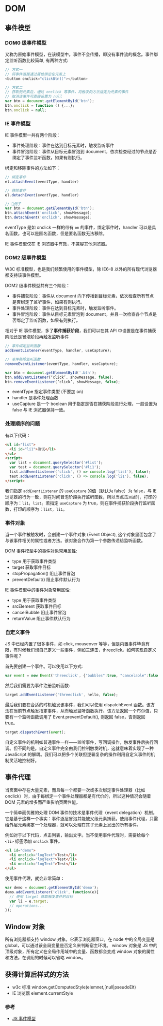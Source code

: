 # DOM

## 事件模型

### DOM0 级事件模型

又称为原始事件模型，在该模型中，事件不会传播，即没有事件流的概念。事件绑定监听函数比较简单, 有两种方式:

```JavaScript
// 方式一
// 将事件直接通过属性绑定在元素上
<button onclick="clickBtn()"></button>

// 方式二
// 获取到元素后，通过 onclick 等事件，将触发的方法指定为元素的事件
// 取消该事件可直接设置为 null
var btn = document.getElementById('btn');
btn.onclick = function () {...};
btn.onclick = null;
```

### IE 事件模型

IE 事件模型一共有两个阶段：

* 事件处理阶段：事件在达到目标元素时，触发监听事件
* 事件冒泡阶段：事件从目标元素冒泡到 document，依次检查经过的节点是否绑定了事件监听函数，如果有则执行。

绑定和移除事件的方法如下：

```JavaScript
// 绑定事件
el.attachEvent(eventType, handler)

// 移除事件
el.detachEvent(eventType, handler)

// 例子
var btn = document.getElementById('btn');
btn.attachEvent('onclick', showMessage);
btn.detachEvent('onclick', showMessage);
```

eventType 是如 onclick 一样的带有 `on` 的事件，绑定事件时，handler 可以是具名函数，也可以是匿名函数，但是匿名函数无法移除。

IE 事件模型仅在 IE 浏览器中有效，不兼容其他浏览器。

### DOM2 级事件模型

W3C 标准模型，也是我们频繁使用的事件模型，除 IE6-8 以外的所有现代浏览器都支持该事件模型。

DOM2 级事件模型共有三个阶段：

* 事件捕获阶段：事件从 document 向下传播到目标元素，依次检查所有节点是否绑定了监听事件，如果有则执行。
* 事件处理阶段：事件在达到目标元素时，触发监听事件。
* 事件冒泡阶段：事件从目标元素冒泡到 document，并且一次检查各个节点是否绑定了监听函数，如果有则执行。

相对于 IE 事件模型，多了**事件捕获阶段**，我们可以在其 API 中设置是在事件捕获阶段还是冒泡阶段再触发监听事件

```JavaScript
// 事件绑定监听函数
addEventListener(eventType, handler, useCapture);

// 事件移除监听函数
removeEventListener(eventType, handler, useCapture);

var btn = document.getElementById('.btn');
btn.addEventListener(‘click’, showMessage, false);
btn.removeEventListener(‘click’, showMessage, false);
```

* eventType 指定事件类型 (不要加 on)
* handler 是事件处理函数
* useCapture 是一个 boolean 用于指定是否在捕获阶段进行处理，一般设置为 false 与 IE 浏览器保持一致。

### 处理顺序的问题

有以下代码：

```html
<ul id="list">
  <li id="li1">测试</li>
</ul>
<script>
  var list = document.querySelector('#list');
  var test = document.querySelector('#li1');
  list.addEventListener('click', () => console.log('list'), false);
  test.addEventListener('click', () => console.log('li1'), false);
</script>
```

我们指定 `addEventListener` 的 `useCapture` 的值（默认为 false）为 false，与 IE 浏览器的行为一致，则在时间冒泡阶段执行监听函数，所以当点击`测试`时，打印的顺序为：`li1`，`list`。若指定 `useCapture` 为 true，则在事件捕获阶段执行监听函数，打印的顺序为：`list`，`li1`。

### 事件对象

当一个事件被触发时，会创建一个事件对象 (Event Object), 这个对象里面包含了与该事件相关的属性或者方法。该对象会作为第一个参数传递给监听函数。

DOM 事件模型中的事件对象常用属性:

* type 用于获取事件类型
* target 获取事件目标
* stopPropagation() 阻止事件冒泡
* preventDefault() 阻止事件默认行为

IE 事件模型中的事件对象常用属性:

* type 用于获取事件类型
* srcElement 获取事件目标
* cancelBubble 阻止事件冒泡
* returnValue 阻止事件默认行为

### 自定义事件

JS 中已经内置了很多事件，如 click, mouseover 等等，但是内置事件毕竟有限，有时候我们想自己定义一些事件，例如三连击，threeclick。如何实现自定义事件呢？

首先要创建一个事件。可以使用以下方式:

```JavaScript
var event = new Event('threeclick', {"bubbles":true, "cancelable":false});
```

然后我们需要为事件注册监听函数:

```JavaScript
target.addEventListener('threeclick', hello, false);
```

最后我们要在合适的时机触发该事件，我们可以使用 dispatchEvent 函数。该方法在当前节点触发指定事件，从而触发监听函数执行。该方法返回一个布尔值，只要有一个监听函数调用了 Event.preventDefault(), 则返回 false，否则返回 true。

```JavaScript
target.dispatchEvent(event);
```

自定义事件的机制如普通事件一样——监听事件，写回调操作，触发事件后执行回调。但不同的是，自定义事件完全由我们控制触发时机，这就意味着实现了一种 JavaScript 的解耦。我们可以把多个关联但逻辑复杂的操作利用自定义事件的机制灵活地控制好。

## 事件代理

当页面中存在大量元素，而且每一个都要一次或多次绑定事件处理器（比如 onclick）时，由于每绑定一个事件处理器都是有代价的，所以这种情况会随着 DOM 元素的增多而严重影响页面性能。

一个简单而优雅的处理 DOM 事件的技术是事件代理（event delegation）机制。它是基于这样一个事实：事件逐层冒泡并能被父级元素捕获。使用事件代理，只需给外层元素绑定一个处理器，就可以处理在其子元素上发出的所有事件。

例如对于以下代码，点击列表，输出文字。当不使用事件代理时，需要给每个 `<li>` 标签添加 `onclick` 事件。

```HTML
<ul id="demo">
  <li onclick="logText">Test</li>
  <li onclick="logText">Test</li>
  <li onclick="logText">Test</li>
</ul>
```

使用事件代理，就会非常简单：

```JavaScript
var demo = document.getElementById('demo');
demo.addEventListener('click', function(e){
  // 使用 target 获取触发事件的目标
  var li = e.target;
  // operations...
});
```

## Window 对象

所有浏览器都支持 window 对象。它表示浏览器窗口。在 node 中的全局变量是 global，可以通过该全局变量是否定义来判断宿主环境。
window 对象是 JS 中的顶级对象，所有定义在全局作用域中的变量、函数都会变成 window 对象的属性和方法，在调用的时候可以省略 window。

## 获得计算后样式的方法

* w3c 标准 window.getComputedStyle(elemnet,[null\|pseudoElt)
* IE 浏览器 element.currentStyle

### 参考

* [JS 事件模型](https://segmentfault.com/a/1190000006934031#articleHeader6)
